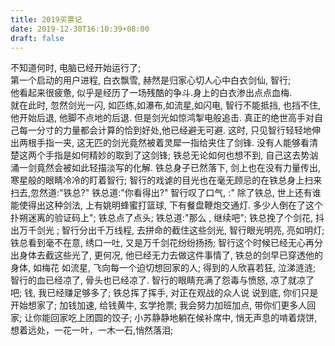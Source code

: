 ```yaml
---
title: 2019买票记
date: 2019-12-30T16:10:39+08:00 
draft: false
---
```


  
  
不知道何时, 电脑已经开始运行了;<br/>
第一个启动的用户进程, 白衣飘雪, 赫然是归家心切人心中白衣剑仙, 智行;<br/>
他看起来很疲惫, 似乎是经历了一场残酷的争斗.身上的白衣渗出点点血梅.<br/>
就在此时, 忽然剑光一闪, 如匹练,如瀑布,如流星,如闪电, 智行不能抵挡, 也挡不住, 他开始后退, 他脚不点地的后退. 但是剑光如惊鸿掣电般追击. 真正的绝世高手对自己每一分寸的力量都会计算的恰到好处,他已经避无可避. 这时, 只见智行轻轻地伸出两根手指一夹, 这无匹的剑光竟然被着灵犀一指给夹住了剑锋. 没有人能够看清楚这两个手指是如何精妙的取到了这剑锋; 铁总无论如何也想不到, 自己这去势汹涌一剑竟然会被如此轻描淡写的化解. 铁总身子已然落下, 剑上也在没有力量传出, 寒星般的眼睛冷冷的盯着智行; 智行的戏谑的目光也在毫无顾忌的在铁总身上扫来扫去,忽然道:"铁总?" 铁总道:"你看得出?" 智行叹了口气, :" 除了铁总, 世上还有谁能使得出这种剑法, 上有姚明蜂蜜打篮球, 下有餐盘鞭炮交通灯. 多少人倒在了这个扑朔迷离的验证码上"; 铁总点了点头; 铁总道:"那么 , 继续吧"; 铁总挽了个剑花, 抖出万千剑光 ; 智行分出千万线程, 去拼命的截住这些剑光, 智行眼光明亮, 亮如明灯; 铁总看到毫不在意, 绣口一吐, 又是万千剑花纷纷扬扬; 智行这个时候已经无心再分出身体去截这些光了, 更何况, 他已经无力去做这件事情了, 铁总的剑早已穿透他的身体, 如梅花 如流星, 飞向每一个迫切想回家的人; 得到的人欣喜若狂, 泣涕涟涟; 智行的血已经凉了, 骨头也已经凉了. 智行的眼睛充满了怨毒与愤怒, 凉了就凉了吧; 钱, 我已经赚足够多了; 铁总挥了挥手, 对正在观战的众人说 说到底, 你们只是开始想家了; 加钱加速, 给钱黄牛, 玄学抢票; 我会努力加班加点, 带你们更多人回家; 让你能回家吃上团圆的饺子; 小苏静静地躺在候补席中, 悄无声息的啃着烧饼, 想着远处，一花一叶，一木一石,悄然落泪;
